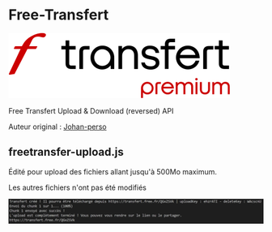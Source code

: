 # Free-Transfert

![Free-Transfer-logo](https://github.com/Anezium/Free-Transfert/blob/main/logo_free_transfert_premium.svg)

Free Transfert Upload &amp; Download (reversed) API 

Auteur original : [Johan-perso](https://gist.github.com/johan-perso)

## freetransfer-upload.js

Édité pour upload des fichiers allant jusqu'à 500Mo maximum.

Les autres fichiers n'ont pas été modifiés

![Exemple-free](https://github.com/Anezium/Free-Transfert/blob/main/exemple-free.jpg)
